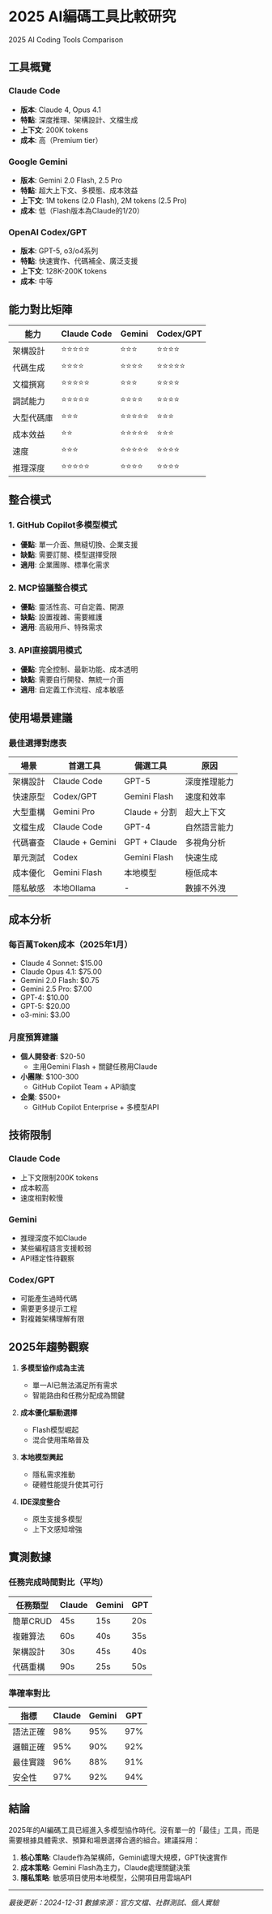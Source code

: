 # 2025 AI編碼工具比較研究
2025 AI Coding Tools Comparison

## 工具概覽

### Claude Code
- **版本**: Claude 4, Opus 4.1
- **特點**: 深度推理、架構設計、文檔生成
- **上下文**: 200K tokens
- **成本**: 高（Premium tier）

### Google Gemini
- **版本**: Gemini 2.0 Flash, 2.5 Pro
- **特點**: 超大上下文、多模態、成本效益
- **上下文**: 1M tokens (2.0 Flash), 2M tokens (2.5 Pro)
- **成本**: 低（Flash版本為Claude的1/20）

### OpenAI Codex/GPT
- **版本**: GPT-5, o3/o4系列
- **特點**: 快速實作、代碼補全、廣泛支援
- **上下文**: 128K-200K tokens
- **成本**: 中等

## 能力對比矩陣

| 能力 | Claude Code | Gemini | Codex/GPT |
|-----|------------|---------|-----------|
| 架構設計 | ⭐⭐⭐⭐⭐ | ⭐⭐⭐ | ⭐⭐⭐⭐ |
| 代碼生成 | ⭐⭐⭐⭐ | ⭐⭐⭐⭐ | ⭐⭐⭐⭐⭐ |
| 文檔撰寫 | ⭐⭐⭐⭐⭐ | ⭐⭐⭐ | ⭐⭐⭐⭐ |
| 調試能力 | ⭐⭐⭐⭐⭐ | ⭐⭐⭐⭐ | ⭐⭐⭐⭐ |
| 大型代碼庫 | ⭐⭐⭐ | ⭐⭐⭐⭐⭐ | ⭐⭐⭐ |
| 成本效益 | ⭐⭐ | ⭐⭐⭐⭐⭐ | ⭐⭐⭐ |
| 速度 | ⭐⭐⭐ | ⭐⭐⭐⭐⭐ | ⭐⭐⭐⭐ |
| 推理深度 | ⭐⭐⭐⭐⭐ | ⭐⭐⭐⭐ | ⭐⭐⭐⭐ |

## 整合模式

### 1. GitHub Copilot多模型模式
- **優點**: 單一介面、無縫切換、企業支援
- **缺點**: 需要訂閱、模型選擇受限
- **適用**: 企業團隊、標準化需求

### 2. MCP協議整合模式
- **優點**: 靈活性高、可自定義、開源
- **缺點**: 設置複雜、需要維護
- **適用**: 高級用戶、特殊需求

### 3. API直接調用模式
- **優點**: 完全控制、最新功能、成本透明
- **缺點**: 需要自行開發、無統一介面
- **適用**: 自定義工作流程、成本敏感

## 使用場景建議

### 最佳選擇對應表

| 場景 | 首選工具 | 備選工具 | 原因 |
|------|----------|----------|------|
| 架構設計 | Claude Code | GPT-5 | 深度推理能力 |
| 快速原型 | Codex/GPT | Gemini Flash | 速度和效率 |
| 大型重構 | Gemini Pro | Claude + 分割 | 超大上下文 |
| 文檔生成 | Claude Code | GPT-4 | 自然語言能力 |
| 代碼審查 | Claude + Gemini | GPT + Claude | 多視角分析 |
| 單元測試 | Codex | Gemini Flash | 快速生成 |
| 成本優化 | Gemini Flash | 本地模型 | 極低成本 |
| 隱私敏感 | 本地Ollama | - | 數據不外洩 |

## 成本分析

### 每百萬Token成本（2025年1月）
- Claude 4 Sonnet: $15.00
- Claude Opus 4.1: $75.00
- Gemini 2.0 Flash: $0.75
- Gemini 2.5 Pro: $7.00
- GPT-4: $10.00
- GPT-5: $20.00
- o3-mini: $3.00

### 月度預算建議
- **個人開發者**: $20-50
  - 主用Gemini Flash + 關鍵任務用Claude
- **小團隊**: $100-300
  - GitHub Copilot Team + API額度
- **企業**: $500+
  - GitHub Copilot Enterprise + 多模型API

## 技術限制

### Claude Code
- 上下文限制200K tokens
- 成本較高
- 速度相對較慢

### Gemini
- 推理深度不如Claude
- 某些編程語言支援較弱
- API穩定性待觀察

### Codex/GPT
- 可能產生過時代碼
- 需要更多提示工程
- 對複雜架構理解有限

## 2025年趨勢觀察

1. **多模型協作成為主流**
   - 單一AI已無法滿足所有需求
   - 智能路由和任務分配成為關鍵

2. **成本優化驅動選擇**
   - Flash模型崛起
   - 混合使用策略普及

3. **本地模型興起**
   - 隱私需求推動
   - 硬體性能提升使其可行

4. **IDE深度整合**
   - 原生支援多模型
   - 上下文感知增強

## 實測數據

### 任務完成時間對比（平均）
| 任務類型 | Claude | Gemini | GPT |
|----------|--------|---------|-----|
| 簡單CRUD | 45s | 15s | 20s |
| 複雜算法 | 60s | 40s | 35s |
| 架構設計 | 30s | 45s | 40s |
| 代碼重構 | 90s | 25s | 50s |

### 準確率對比
| 指標 | Claude | Gemini | GPT |
|------|--------|---------|-----|
| 語法正確 | 98% | 95% | 97% |
| 邏輯正確 | 95% | 90% | 92% |
| 最佳實踐 | 96% | 88% | 91% |
| 安全性 | 97% | 92% | 94% |

## 結論

2025年的AI編碼工具已經進入多模型協作時代。沒有單一的「最佳」工具，而是需要根據具體需求、預算和場景選擇合適的組合。建議採用：

1. **核心策略**: Claude作為架構師，Gemini處理大規模，GPT快速實作
2. **成本策略**: Gemini Flash為主力，Claude處理關鍵決策
3. **隱私策略**: 敏感項目使用本地模型，公開項目用雲端API

---

*最後更新：2024-12-31*
*數據來源：官方文檔、社群測試、個人實驗*